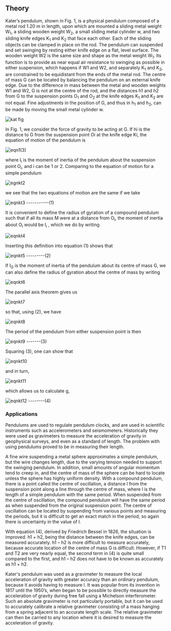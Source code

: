 ## Theory

Kater’s pendulum, shown in Fig. 1, is a physical pendulum composed of a metal rod 1.20 m in length, upon which are mounted a sliding metal weight W<sub>1</sub>, a sliding wooden weight W<sub>2</sub>, a small sliding metal cylinder w, and two sliding knife edges K<sub>1</sub> and K<sub>2</sub> that face each other. Each of the sliding objects can be clamped in place on the rod. The pendulum can suspended and set swinging by resting either knife edge on a flat, level surface. The wooden weight W2 is the same size and shape as the metal weight W<sub>1</sub>. Its function is to provide as near equal air resistance to swinging as possible in either suspension, which happens if W1 and W2, and separately K<sub>1</sub> and K<sub>2</sub>, are constrained to be equidistant from the ends of the metal rod. The centre of mass G can be located by balancing the pendulum on an external knife edge. Due to the difference in mass between the metal and wooden weights W1 and W2, G is not at the centre of the rod, and the distances h1 and h2 from G to the suspension points O<sub>1</sub> and O<sub>2</sub> at the knife edges K<sub>1</sub> and K<sub>2</sub> are not equal. Fine adjustments in the position of G, and thus in h<sub>1</sub> and h<sub>2</sub>, can be made by moving the small metal cylinder w.

  
![kat fig](https://github.com/user-attachments/assets/eeed5e29-f978-4b6c-b0ec-ac59ac4184de)

In Fig. 1, we consider the force of gravity to be acting at G. If hi is the distance to G from the suspension point Oi at the knife edge Ki, the equation of motion of the pendulum is  

![eqn1(3)](https://github.com/user-attachments/assets/70414166-ad6d-411a-bed1-6cf8e2617112)

where I<sub>i</sub> is the moment of inertia of the pendulum about the suspension point O<sub>i</sub>, and i can be 1 or 2. Comparing to the equation of motion for a simple pendulum 

![egnkt2](https://github.com/user-attachments/assets/383f1d8d-e7e0-42ff-b8ae-496cdc80040c)

we see that the two equations of motion are the same if we take

![eqnkt3](https://github.com/user-attachments/assets/ef2265fd-acd4-4de0-b064-3bb58fc06183) -----------(1)

It is convenient to define the radius of gyration of a compound pendulum such that if all its mass M were at a distance from O<sub>i</sub>, the moment of inertia about O<sub>i</sub> would be I<sub>i</sub> , which we do by writing

![eqnkt4](https://github.com/user-attachments/assets/7f31ca6f-dc1d-4bbc-afdb-b4cdcfd11e57)

Inserting this definition into equation (1) shows that


![eqnkt5](https://github.com/user-attachments/assets/6616bda6-5f66-4a25-9254-6ea8b6d4035a) ---------(2)


If I<sub>G</sub> is the moment of inertia of the pendulum about its centre of mass G, we can also define the radius of gyration about the centre of mass by writing  


![eqnkt6](https://github.com/user-attachments/assets/debc5967-d8e1-42db-ae6c-0d053f4a20f5)


The parallel axis theorem gives us

![eqnkt7](https://github.com/user-attachments/assets/77639d66-46ce-4c6d-9001-b40637fd11d3)


so that, using (2), we have

![eqnkt8](https://github.com/user-attachments/assets/cc31dc1a-1dde-4392-992e-122c9634e95c)


The period of the pendulum from either suspension point is then

![eqnkt9](https://github.com/user-attachments/assets/dfd01e47-9390-47fb-aaf2-2a74d91cb08b)  -------(3)


Squaring (3), one can show that

![eqnkt10](https://github.com/user-attachments/assets/40742e1c-94ca-4c78-97bc-21cd4004a1fa)

and in turn,      

![eqnkt11](https://github.com/user-attachments/assets/f8dc15b6-e755-4f43-9280-0f148d3f3a79)

which allows us to calculate g,

![eqnkt12](https://github.com/user-attachments/assets/6c955e2b-570f-4d6c-b3fa-4aafda215901)   --------(4)

### Applications

Pendulums are used to regulate pendulum clocks, and are used in scientific instruments such as accelerometers and seismometers. Historically they were used as gravimeters to measure the acceleration of gravity in geophysical surveys, and even as a standard of length. The problem with using pendulums proved to be in measuring their length.

A fine wire suspending a metal sphere approximates a simple pendulum, but the wire changes length, due to the varying tension needed to support the swinging pendulum. In addition, small amounts of angular momentum tend to creep in, and the centre of mass of the sphere can be hard to locate unless the sphere has highly uniform density. With a compound pendulum, there is a point called the centre of oscillation, a distance l from the suspension point along a line through the centre of mass, where l is the length of a simple pendulum with the same period. When suspended from the centre of oscillation, the compound pendulum will have the same period as when suspended from the original suspension point. The centre of oscillation can be located by suspending from various points and measuring the periods, but it is difficult to get an exact match in the period, so again there is uncertainty in the value of l.

With equation (4), derived by Friedrich Bessel in 1826, the situation is improved. h1 + h2, being the distance between the knife edges, can be measured accurately. h1 – h2 is more difficult to measure accurately, because accurate location of the centre of mass G is difficult. However, if T1 and T2 are very nearly equal, the second term in (4) is quite small compared to the first, and h1 – h2 does not have to be known as accurately as h1 + h2.

Kater's pendulum was used as a gravimeter to measure the local acceleration of gravity with greater accuracy than an ordinary pendulum, because it avoids having to measure l. It was popular from its invention in 1817 until the 1950’s, when began to be possible to directly measure the acceleration of gravity during free fall using a Michelson interferometer. Such an absolute gravimeter is not particularly portable, but it can be used to accurately calibrate a relative gravimeter consisting of a mass hanging from a spring adjacent to an accurate length scale. The relative gravimeter can then be carried to any location where it is desired to measure the acceleration of gravity.


